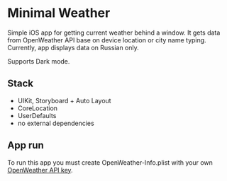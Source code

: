 # Minimal Weather

Simple iOS app for getting current weather behind a window. It gets data from OpenWeather API base on device location or city name typing.
Currently, app displays data on Russian only.

Supports Dark mode.

## Stack
- UIKit, Storyboard + Auto Layout
- CoreLocation
- UserDefaults
- no external dependencies

## App run
To run this app you must create OpenWeather-Info.plist with your own [OpenWeather API key](https://openweathermap.org/appid).
